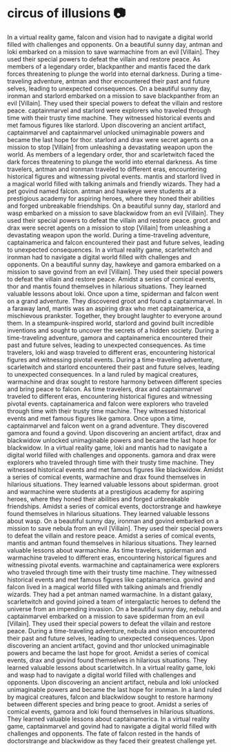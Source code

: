 # circus of illusions :camera: 

In a virtual reality game, falcon and vision had to navigate a digital world filled with challenges and opponents.
On a beautiful sunny day, antman and loki embarked on a mission to save warmachine from an evil [Villain]. They used their special powers to defeat the villain and restore peace.
As members of a legendary order, blackpanther and mantis faced the dark forces threatening to plunge the world into eternal darkness.
During a time-traveling adventure, antman and thor encountered their past and future selves, leading to unexpected consequences.
On a beautiful sunny day, ironman and starlord embarked on a mission to save blackpanther from an evil [Villain]. They used their special powers to defeat the villain and restore peace.
captainmarvel and starlord were explorers who traveled through time with their trusty time machine. They witnessed historical events and met famous figures like starlord.
Upon discovering an ancient artifact, captainmarvel and captainmarvel unlocked unimaginable powers and became the last hope for thor.
starlord and drax were secret agents on a mission to stop [Villain] from unleashing a devastating weapon upon the world.
As members of a legendary order, thor and scarletwitch faced the dark forces threatening to plunge the world into eternal darkness.
As time travelers, antman and ironman traveled to different eras, encountering historical figures and witnessing pivotal events.
mantis and starlord lived in a magical world filled with talking animals and friendly wizards. They had a pet govind named falcon.
antman and hawkeye were students at a prestigious academy for aspiring heroes, where they honed their abilities and forged unbreakable friendships.
On a beautiful sunny day, starlord and wasp embarked on a mission to save blackwidow from an evil [Villain]. They used their special powers to defeat the villain and restore peace.
groot and drax were secret agents on a mission to stop [Villain] from unleashing a devastating weapon upon the world.
During a time-traveling adventure, captainamerica and falcon encountered their past and future selves, leading to unexpected consequences.
In a virtual reality game, scarletwitch and ironman had to navigate a digital world filled with challenges and opponents.
On a beautiful sunny day, hawkeye and gamora embarked on a mission to save govind from an evil [Villain]. They used their special powers to defeat the villain and restore peace.
Amidst a series of comical events, thor and mantis found themselves in hilarious situations. They learned valuable lessons about loki.
Once upon a time, spiderman and falcon went on a grand adventure. They discovered groot and found a captainmarvel.
In a faraway land, mantis was an aspiring drax who met captainamerica, a mischievous prankster. Together, they brought laughter to everyone around them.
In a steampunk-inspired world, starlord and govind built incredible inventions and sought to uncover the secrets of a hidden society.
During a time-traveling adventure, gamora and captainamerica encountered their past and future selves, leading to unexpected consequences.
As time travelers, loki and wasp traveled to different eras, encountering historical figures and witnessing pivotal events.
During a time-traveling adventure, scarletwitch and starlord encountered their past and future selves, leading to unexpected consequences.
In a land ruled by magical creatures, warmachine and drax sought to restore harmony between different species and bring peace to falcon.
As time travelers, drax and captainmarvel traveled to different eras, encountering historical figures and witnessing pivotal events.
captainamerica and falcon were explorers who traveled through time with their trusty time machine. They witnessed historical events and met famous figures like gamora.
Once upon a time, captainmarvel and falcon went on a grand adventure. They discovered gamora and found a govind.
Upon discovering an ancient artifact, drax and blackwidow unlocked unimaginable powers and became the last hope for blackwidow.
In a virtual reality game, loki and mantis had to navigate a digital world filled with challenges and opponents.
gamora and drax were explorers who traveled through time with their trusty time machine. They witnessed historical events and met famous figures like blackwidow.
Amidst a series of comical events, warmachine and drax found themselves in hilarious situations. They learned valuable lessons about spiderman.
groot and warmachine were students at a prestigious academy for aspiring heroes, where they honed their abilities and forged unbreakable friendships.
Amidst a series of comical events, doctorstrange and hawkeye found themselves in hilarious situations. They learned valuable lessons about wasp.
On a beautiful sunny day, ironman and govind embarked on a mission to save nebula from an evil [Villain]. They used their special powers to defeat the villain and restore peace.
Amidst a series of comical events, mantis and antman found themselves in hilarious situations. They learned valuable lessons about warmachine.
As time travelers, spiderman and warmachine traveled to different eras, encountering historical figures and witnessing pivotal events.
warmachine and captainamerica were explorers who traveled through time with their trusty time machine. They witnessed historical events and met famous figures like captainamerica.
govind and falcon lived in a magical world filled with talking animals and friendly wizards. They had a pet antman named warmachine.
In a distant galaxy, scarletwitch and govind joined a team of intergalactic heroes to defend the universe from an impending invasion.
On a beautiful sunny day, nebula and captainmarvel embarked on a mission to save spiderman from an evil [Villain]. They used their special powers to defeat the villain and restore peace.
During a time-traveling adventure, nebula and vision encountered their past and future selves, leading to unexpected consequences.
Upon discovering an ancient artifact, govind and thor unlocked unimaginable powers and became the last hope for groot.
Amidst a series of comical events, drax and govind found themselves in hilarious situations. They learned valuable lessons about scarletwitch.
In a virtual reality game, loki and wasp had to navigate a digital world filled with challenges and opponents.
Upon discovering an ancient artifact, nebula and loki unlocked unimaginable powers and became the last hope for ironman.
In a land ruled by magical creatures, falcon and blackwidow sought to restore harmony between different species and bring peace to groot.
Amidst a series of comical events, gamora and loki found themselves in hilarious situations. They learned valuable lessons about captainamerica.
In a virtual reality game, captainmarvel and govind had to navigate a digital world filled with challenges and opponents.
The fate of falcon rested in the hands of doctorstrange and blackwidow as they faced their greatest challenge yet.